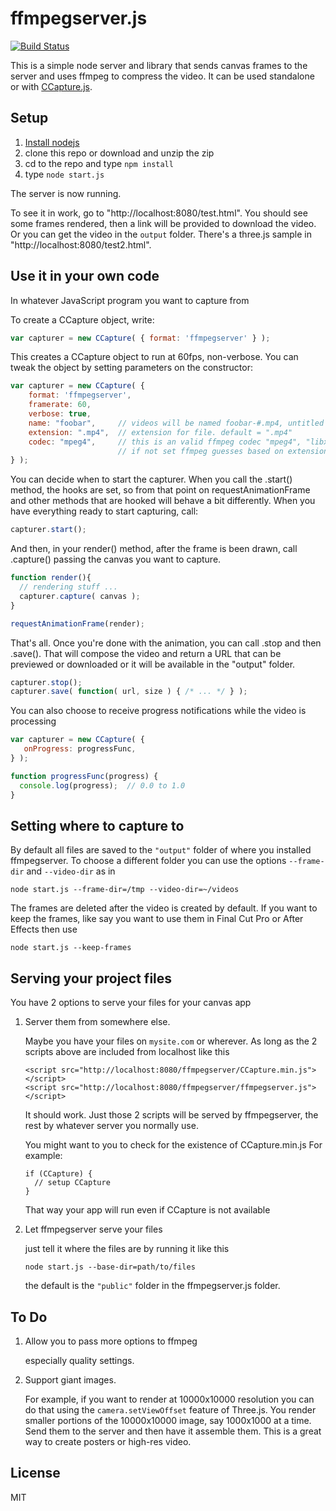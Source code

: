 ﻿# ffmpegserver.js

[![Build Status](https://travis-ci.org/greggman/ffmpegserver.js.svg?branch=master)](https://travis-ci.org/greggman/ffmpegserver.js)

This is a simple node server and library that sends canvas frames to the server and uses ffmpeg to compress the video.
It can be used standalone or with [CCapture.js](https://github.com/spite/ccapture.js).

## Setup

1.  [Install nodejs](http://nodejs.org/download)
2.  clone this repo or download and unzip the zip
3.  cd to the repo and type `npm install`
4.  type `node start.js`

The server is now running.

To see it in work, go to "http://localhost:8080/test.html". You should see some frames rendered, then a link will
be provided to download the video. Or you can get the video in the `output` folder. There's a three.js sample in
"http://localhost:8080/test2.html".

## Use it in your own code

In whatever JavaScript program you want to capture from

<script src="http://localhost:8080/ffmpegserver/ffmpegserver.min..js"></script>
<script src="http://localhost:8080/3rdparty/CCapture.min.js"></script>

To create a CCapture object, write:

```js
var capturer = new CCapture( { format: 'ffmpegserver' } );
```

This creates a CCapture object to run at 60fps, non-verbose.
You can tweak the object by setting parameters on the constructor:

```js
var capturer = new CCapture( {
    format: 'ffmpegserver',
    framerate: 60,
    verbose: true,
    name: "foobar",     // videos will be named foobar-#.mp4, untitled if not set.
    extension: ".mp4",  // extension for file. default = ".mp4"
    codec: "mpeg4",     // this is an valid ffmpeg codec "mpeg4", "libx264", "flv1", etc...
                        // if not set ffmpeg guesses based on extension.
} );
```

You can decide when to start the capturer. When you call the .start() method,
the hooks are set, so from that point on requestAnimationFrame and other methods
that are hooked will behave a bit differently. When you have everything ready to start capturing, call:

```js
capturer.start();
```

And then, in your render() method, after the frame is been drawn, call .capture() passing the canvas you want to capture.

```js
function render(){
  // rendering stuff ...
  capturer.capture( canvas );
}

requestAnimationFrame(render);
```

That's all. Once you're done with the animation, you can call .stop and then .save().
That will compose the video and return a URL that can be previewed or downloaded or
it will be available in the "output" folder.

```js
capturer.stop();
capturer.save( function( url, size ) { /* ... */ } );
```

You can also choose to receive progress notifications while the video is processing

```js
var capturer = new CCapture( {
   onProgress: progressFunc,
} );

function progressFunc(progress) {
  console.log(progress);  // 0.0 to 1.0
}
```

## Setting where to capture to

By default all files are saved to the `"output"` folder of where you installed ffmpegserver.
To choose a different folder you can use the options `--frame-dir` and `--video-dir`
as in

    node start.js --frame-dir=/tmp --video-dir=~/videos

The frames are deleted after the video is created by default. If you want to keep
the frames, like say you want to use them in Final Cut Pro or After Effects then
use

    node start.js --keep-frames

## Serving your project files

You have 2 options to serve your files for your canvas app

1.  Server them from somewhere else.

    Maybe you have your files on `mysite.com` or wherever. As long as the 2 scripts
    above are included from localhost like this

        <script src="http://localhost:8080/ffmpegserver/CCapture.min.js"></script>
        <script src="http://localhost:8080/ffmpegserver/ffmpegserver.js"></script>

    It should work. Just those 2 scripts will be served by ffmpegserver, the rest
    by whatever server you normally use.

    You might want to you to check for the existence of CCapture.min.js
    For example:

        if (CCapture) {
          // setup CCapture
        }

    That way your app will run even if CCapture is not available

2.  Let ffmpegserver serve your files

    just tell it where the files are by running it like this

        node start.js --base-dir=path/to/files

    the default is the `"public"` folder in the ffmpegserver.js folder.

## To Do

1.  Allow you to pass more options to ffmpeg

    especially quality settings.

2.  Support giant images.

    For example, if you want to render at 10000x10000 resolution you can do that
    using the `camera.setViewOffset` feature of Three.js. You render smaller
    portions of the 10000x10000 image, say 1000x1000 at a time. Send them
    to the server and then have it assemble them. This is a great way to create
    posters or high-res video.

## License

MIT



